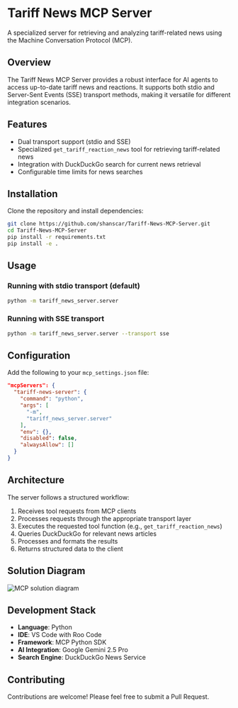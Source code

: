 # Tariff News MCP Server

A specialized server for retrieving and analyzing tariff-related news using the Machine Conversation Protocol (MCP).

## Overview

The Tariff News MCP Server provides a robust interface for AI agents to access up-to-date tariff news and reactions. It supports both stdio and Server-Sent Events (SSE) transport methods, making it versatile for different integration scenarios.

## Features

- Dual transport support (stdio and SSE)
- Specialized `get_tariff_reaction_news` tool for retrieving tariff-related news
- Integration with DuckDuckGo search for current news retrieval
- Configurable time limits for news searches


## Installation

Clone the repository and install dependencies:

```bash
git clone https://github.com/shanscar/Tariff-News-MCP-Server.git
cd Tariff-News-MCP-Server
pip install -r requirements.txt
pip install -e .
```


## Usage

### Running with stdio transport (default)

```bash
python -m tariff_news_server.server
```


### Running with SSE transport

```bash
python -m tariff_news_server.server --transport sse
```


## Configuration

Add the following to your `mcp_settings.json` file:

```json
"mcpServers": {
  "tariff-news-server": {
    "command": "python",
    "args": [
      "-m",
      "tariff_news_server.server"
    ],
    "env": {},
    "disabled": false,
    "alwaysAllow": []
  }
}
```


## Architecture

The server follows a structured workflow:

1. Receives tool requests from MCP clients
2. Processes requests through the appropriate transport layer
3. Executes the requested tool function (e.g., `get_tariff_reaction_news`)
4. Queries DuckDuckGo for relevant news articles
5. Processes and formats the results
6. Returns structured data to the client

## Solution Diagram

![MCP solution diagram](https://github.com/user-attachments/assets/126cc304-18c6-4b09-b46a-c38021dbb475)


## Development Stack

- **Language**: Python
- **IDE**: VS Code with Roo Code
- **Framework**: MCP Python SDK
- **AI Integration**: Google Gemini 2.5 Pro
- **Search Engine**: DuckDuckGo News Service


## Contributing

Contributions are welcome! Please feel free to submit a Pull Request.
